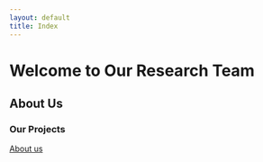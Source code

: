 ```yaml
---
layout: default
title: Index
---
```


# Welcome to Our Research Team
## About Us
### Our Projects

[About us](about.md)
